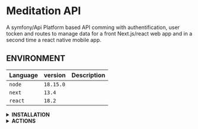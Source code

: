 # Meditation API
A symfony/Api Platform based API comming with authentification, user tocken and routes to manage data for a front Next.js/react web app and in a second time a react native mobile app.

## ENVIRONMENT
| Language | version     | Description                |
| :-------- | :------- | :------------------------- |
| `node` | `18.15.0` |  |
| `next` | `13.4` |  |
| `react` | `18.2` |  |

<details>
  <summary><strong>INSTALLATION</strong></summary>

  > **1 Clone repo**
  > ``` bash
  > git clone git@github.com:florentgallou-dev/meditation_front.git
  > ```
  > **2 Pull docker image**
  > ``` bash
  > docker pull ghcr.io/florentgallou-dev/meditation_front:latest
  > ```
  > **3 Lauch docker container**
  > ``` bash
  > docker compose -f docker-compose.yml up
  > ```
</details>

<details>
  <summary><strong>ACTIONS</strong></summary>

  > **On merge with develop**
  > Build and push docker image with self-hosted actions-runner
  > 
  > **On merge with recipe**
  >
  > **1 Connect to OVH server**
  > **2 Pull new docker image**
  > ``` bash
  > docker pull ghcr.io/florentgallou-dev/meditation_front:latest
  > ```
  > **3 Lauch docker recipe container**
  > ``` bash
  > docker compose -f docker-compose.recipe.yml up
  > ```
  > **On merge with main**
  >
  > **1 Connect to OVH server**
  > **2 Lauch docker prod container**
  > ``` bash
  > docker compose -f docker-compose.prod.yml up
  > ```
</details>